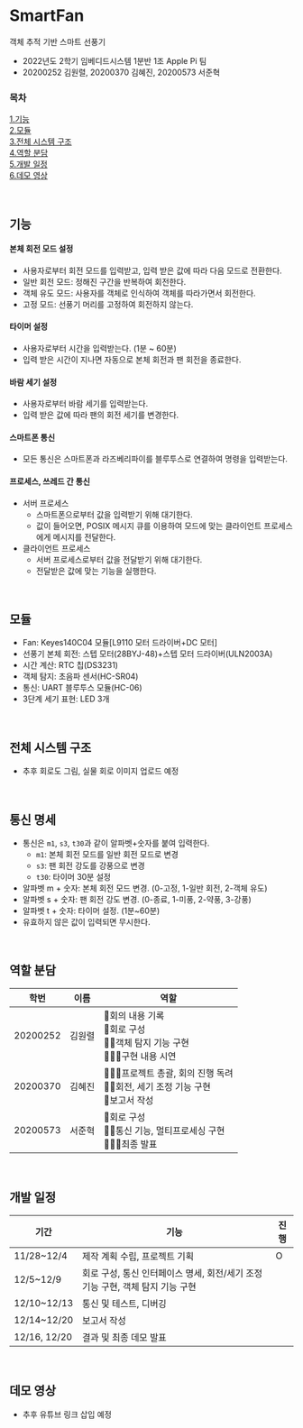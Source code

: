 # SmartFan
객체 추적 기반 스마트 선풍기

- 2022년도 2학기 임베디드시스템 1분반 1조 Apple Pi 팀
- 20200252 김원렬, 20200370 김혜진, 20200573 서준혁

### 목차
[1.기능](#기능) <br/> 
[2.모듈](#모듈) <br/>
[3.전체 시스템 구조](#전체-시스템-구조) <br/>
[4.역할 분담](#역할-분담) <br/>
[5.개발 일정](#개발-일정) <br/>
[6.데모 영상](#데모-영상)

<br/>

## 기능
#### 본체 회전 모드 설정
- 사용자로부터 회전 모드를 입력받고, 입력 받은 값에 따라 다음 모드로 전환한다.
- 일반 회전 모드: 정해진 구간을 반복하여 회전한다.
- 객체 유도 모드: 사용자를 객체로 인식하여 객체를 따라가면서 회전한다.
- 고정 모드: 선풍기 머리를 고정하여 회전하지 않는다.
#### 타이머 설정
- 사용자로부터 시간을 입력받는다. (1분 ~ 60분)
- 입력 받은 시간이 지나면 자동으로 본체 회전과 팬 회전을 종료한다.
#### 바람 세기 설정
- 사용자로부터 바람 세기를 입력받는다. 
- 입력 받은 값에 따라 팬의 회전 세기를 변경한다.
#### 스마트폰 통신
- 모든 통신은 스마트폰과 라즈베리파이를 블루투스로 연결하여 명령을 입력받는다.
#### 프로세스, 쓰레드 간 통신
- 서버 프로세스
  - 스마트폰으로부터 값을 입력받기 위해 대기한다.
  - 값이 들어오면, POSIX 메시지 큐를 이용하여 모드에 맞는 클라이언트 프로세스에게 메시지를 전달한다.
- 클라이언트 프로세스
  - 서버 프로세스로부터 값을 전달받기 위해 대기한다.
  - 전달받은 값에 맞는 기능을 실행한다.

<br/>

## 모듈
- Fan: Keyes140C04 모듈[L9110 모터 드라이버+DC 모터]
- 선풍기 본체 회전: 스텝 모터(28BYJ-48)+스텝 모터 드라이버(ULN2003A)
- 시간 계산: RTC 칩(DS3231)
- 객체 탐지: 초음파 센서(HC-SR04)
- 통신: UART 블루투스 모듈(HC-06)
- 3단계 세기 표현: LED 3개

<br/>

## 전체 시스템 구조
- 추후 회로도 그림, 실물 회로 이미지 업로드 예정

<br/>

## 통신 명세
- 통신은 `m1`, `s3`, `t30`과 같이 알파벳+숫자를 붙여 입력한다.
  - `m1`: 본체 회전 모드를 일반 회전 모드로 변경
  - `s3`: 팬 회전 강도를 강풍으로 변경
  - `t30`: 타이머 30분 설정
- 알파벳 m + 숫자: 본체 회전 모드 변경. (0-고정, 1-일반 회전, 2-객체 유도)
- 알파벳 s + 숫자: 팬 회전 강도 변경. (0-종료, 1-미풍, 2-약풍, 3-강풍)
- 알파벳 t + 숫자: 타이머 설정. (1분~60분)
- 유효하지 않은 값이 입력되면 무시한다.

<br/>

## 역할 분담
| 학번 | 이름 | 역할 |
|--------|-----|-------------------------------------------------------------|
|20200252|김원렬|📝회의 내용 기록<br/>🔡회로 구성<br/>👨‍💻객체 탐지 기능 구현<br/>🙋🏻‍♂구현 내용 시연|
|20200370|김혜진|👩‍👦‍👦프로젝트 총괄, 회의 진행 독려<br/>👩‍💻회전, 세기 조정 기능 구현<br/>📝보고서 작성|
|20200573|서준혁|🔡회로 구성<br/>👨‍💻통신 기능, 멀티프로세싱 구현<br/>🙋🏻‍♂최종 발표|

<br/>

## 개발 일정
| 기간 | 기능 | 진행 |
|------|-----|------|
|11/28~12/4|제작 계획 수립, 프로젝트 기획|O|
|12/5~12/9|회로 구성, 통신 인터페이스 명세, 회전/세기 조정 기능 구현, 객체 탐지 기능 구현||
|12/10~12/13|통신 및 테스트, 디버깅||
|12/14~12/20|보고서 작성||
|12/16, 12/20|결과 및 최종 데모 발표||

<br/>

## 데모 영상
- 추후 유튜브 링크 삽입 예정
